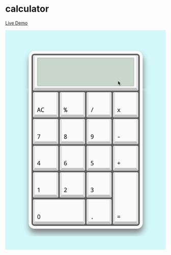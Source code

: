 # calculator

[Live Demo](https://yujioshiro.github.io/calculator/)


<img src="https://github.com/yujioshiro/calculator/blob/main/calculatorDemo.gif" title="App demo gif" alt="Calculator app demo gif">
